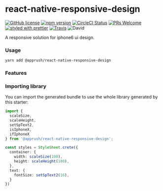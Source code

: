 # react-native-responsive-design

[![GitHub license](https://img.shields.io/badge/license-MIT-blue.svg)](https://github.com/jerloo/react-native-responsive-design/blob/master/LICENSE) 
[![npm version](https://img.shields.io/npm/v/@apprush/react-native-responsive-design.svg?style=flat)](https://www.npmjs.com/package/@apprush/react-native-responsive-design) 
[![CircleCI Status](https://circleci.com/gh/facebook/react.svg?style=shield&circle-token=:circle-token)](https://circleci.com/gh/facebook/react)
 [![PRs Welcome](https://img.shields.io/badge/PRs-welcome-brightgreen.svg)](https://reactjs.org/docs/how-to-contribute.html#your-first-pull-request)
[![styled with prettier](https://img.shields.io/badge/styled_with-prettier-ff69b4.svg)](https://github.com/prettier/prettier)
[![Travis](https://img.shields.io/travis/jeremaihloo/@apprush/react-native-responsive-design.svg)](https://travis-ci.org/jeremaihloo/react-native-responsive-design)
![David](https://img.shields.io/david/@apprush/react-native-responsive-design)
<!-- [![Donate](https://img.shields.io/badge/donate-paypal-blue.svg)](https://paypal.me/jeremaihloo) -->

A responsive solution for iphone6 ui design.

### Usage

```bash
yarn add @apprush/react-native-responsive-design
```

### Features

### Importing library

You can import the generated bundle to use the whole library generated by this starter:

```typescript
import { 
  scaleSize, 
  scaleHeight, 
  setSpText2, 
  isIphoneX, 
  ifIphoneX 
} from '@apprush/react-native-responsive-design';

const styles = StyleSheet.crete({
  container: {
    width: scaleSize(100),
    height: scaleHeight(100),
  },
  text: {
    fontSize: setSpText2(16),
  }
})
```